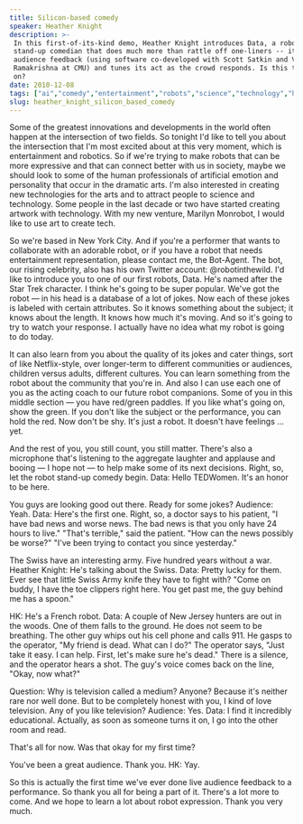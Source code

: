 ```yaml
---
title: Silicon-based comedy
speaker: Heather Knight
description: >-
 In this first-of-its-kind demo, Heather Knight introduces Data, a robotic
 stand-up comedian that does much more than rattle off one-liners -- it gathers
 audience feedback (using software co-developed with Scott Satkin and Varun
 Ramakrishna at CMU) and tunes its act as the crowd responds. Is this thing
 on?
date: 2010-12-08
tags: ["ai","comedy","entertainment","robots","science","technology","humor"]
slug: heather_knight_silicon_based_comedy
---
```


Some of the greatest innovations and developments in the world often happen at the
intersection of two fields. So tonight I'd like to tell you about the intersection that
I'm most excited about at this very moment, which is entertainment and robotics. So if
we're trying to make robots that can be more expressive and that can connect better with
us in society, maybe we should look to some of the human professionals of artificial
emotion and personality that occur in the dramatic arts. I'm also interested in creating
new technologies for the arts and to attract people to science and technology. Some people
in the last decade or two have started creating artwork with technology. With my new
venture, Marilyn Monrobot, I would like to use art to create tech.

So we're based in New York City. And if you're a performer that wants to collaborate with
an adorable robot, or if you have a robot that needs entertainment representation, please
contact me, the Bot-Agent. The bot, our rising celebrity, also has his own Twitter
account: @robotinthewild. I'd like to introduce you to one of our first robots, Data. He's
named after the Star Trek character. I think he's going to be super popular. We've got the
robot — in his head is a database of a lot of jokes. Now each of these jokes is labeled
with certain attributes. So it knows something about the subject; it knows about the
length. It knows how much it's moving. And so it's going to try to watch your response. I
actually have no idea what my robot is going to do today.

It can also learn from you about the quality of its jokes and cater things, sort of like
Netflix-style, over longer-term to different communities or audiences, children versus
adults, different cultures. You can learn something from the robot about the community
that you're in. And also I can use each one of you as the acting coach to our future robot
companions. Some of you in this middle section — you have red/green paddles. If you like
what's going on, show the green. If you don't like the subject or the performance, you can
hold the red. Now don't be shy. It's just a robot. It doesn't have feelings ... yet.

And the rest of you, you still count, you still matter. There's also a microphone that's
listening to the aggregate laughter and applause and booing — I hope not — to help make
some of its next decisions. Right, so, let the robot stand-up comedy begin. Data: Hello
TEDWomen. It's an honor to be here.

You guys are looking good out there. Ready for some jokes? Audience: Yeah. Data: Here's the
first one. Right, so, a doctor says to his patient, "I have bad news and worse news. The
bad news is that you only have 24 hours to live." "That's terrible," said the patient.
"How can the news possibly be worse?" "I've been trying to contact you since
yesterday."

The Swiss have an interesting army. Five hundred years without a war. Heather Knight: He's
talking about the Swiss. Data: Pretty lucky for them. Ever see that little Swiss Army
knife they have to fight with? "Come on buddy, I have the toe clippers right here. You get
past me, the guy behind me has a spoon."

HK: He's a French robot. Data: A couple of New Jersey hunters are out in the woods. One of
them falls to the ground. He does not seem to be breathing. The other guy whips out his
cell phone and calls 911. He gasps to the operator, "My friend is dead. What can I do?"
The operator says, "Just take it easy. I can help. First, let's make sure he's dead."
There is a silence, and the operator hears a shot. The guy's voice comes back on the line,
"Okay, now what?"

Question: Why is television called a medium? Anyone? Because it's neither rare nor well
done. But to be completely honest with you, I kind of love television. Any of you like
television? Audience: Yes. Data: I find it incredibly educational. Actually, as soon as
someone turns it on, I go into the other room and read. 

That's all for now. Was that okay for my first time?

You've been a great audience. Thank you. HK: Yay.

So this is actually the first time we've ever done live audience feedback to a
performance. So thank you all for being a part of it. There's a lot more to come. And we
hope to learn a lot about robot expression. Thank you very much.

<!--
ad_duration=3.33
comment_count=116
event="TEDWomen 2010"
external_start_time=0
intro_duration=11.82
is_subtitle_required="False"
is_talk_featured="True"
language="en"
language_swap="False"
native_language="en"
number_of_related_talks=6
number_of_speakers=1
number_of_subtitled_videos=30
number_of_tags=7
number_of_talk_download_languages=30
number_of_talk_more_resources=0
number_of_talk_recommendations=0
number_of_talks_take_actions=0
post_ad_duration=0.83
published_timestamp="2011-01-21 15:39:00"
recording_date="2010-12-08"
speaker_description="Roboticist"
speaker_is_published=1
speaker_name="Heather Knight"
speaker_what_others_say="Heather Knight wants you to like robots. Really like them."
talk_name="Silicon-based comedy"
talks_tags=["ai","comedy","entertainment","robots","science","technology","humor"]
url_photo_speaker="https://pe.tedcdn.com/images/ted/a8bda3c51373e9657dc788529d6aa95a3d626547_254x191.jpg"
url_photo_talk="https://pe.tedcdn.com/images/ted/2f8bd657fb5e99e575ec030ddd925a8a782724e5_800x600.jpg"
url_webpage="https://www.ted.com/talks/heather_knight_silicon_based_comedy"
video_type_name="TED Stage Talk"
-->